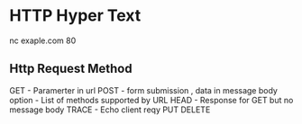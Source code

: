 # HTTP Hyper Text 

nc exaple.com 80


## Http Request Method

GET - Paramerter in url
POST - form submission , data in message body
option - List of methods supported by URL
HEAD - Response for GET but no message body
TRACE - Echo client reqy
PUT
DELETE